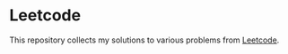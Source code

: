 # Leetcode

This repository collects my solutions to various problems from [Leetcode](https://leetcode.com/).
